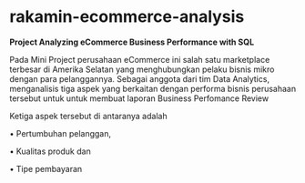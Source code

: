 # rakamin-ecommerce-analysis
**Project Analyzing eCommerce Business Performance with SQL**

Pada Mini Project perusahaan eCommerce ini salah satu marketplace terbesar di Amerika Selatan yang menghubungkan pelaku bisnis mikro dengan para pelanggannya. 
Sebagai anggota dari tim Data Analytics, menganalisis tiga aspek yang berkaitan dengan performa bisnis perusahaan tersebut untuk untuk membuat laporan Business Perfomance Review

Ketiga aspek tersebut di antaranya adalah

•	Pertumbuhan pelanggan,

•	Kualitas produk dan 

•	Tipe pembayaran
